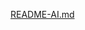 [README-AI.md](https://github.com/Pradeeshac/Exploratory-Data-Analysis/files/14965632/README-AI.md)
